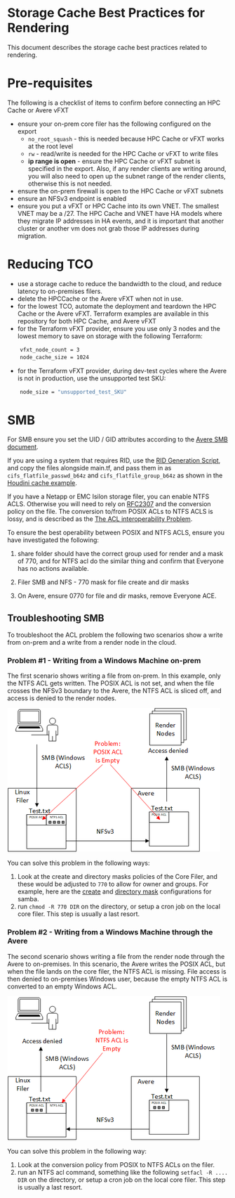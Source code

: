 # Storage Cache Best Practices for Rendering

This document describes the storage cache best practices related to rendering.

# Pre-requisites

The following is a checklist of items to confirm before connecting an HPC Cache or Avere vFXT
* ensure your on-prem core filer has the following configured on the export
    * `no_root_squash` - this is needed because HPC Cache or vFXT works at the root level
    * `rw` - read/write is needed for the HPC Cache or vFXT to write files
    * **ip range is open** - ensure the HPC Cache or vFXT subnet is specified in the export.  Also, if any render clients are writing around, you will also need to open up the subnet range of the render clients, otherwise this is not needed.
* ensure the on-prem firewall is open to the HPC Cache or vFXT subnets
* ensure an NFSv3 endpoint is enabled
* ensure you put a vFXT or HPC Cache into its own VNET.  The smallest VNET may be a /27.  The HPC Cache and VNET have HA models where they migrate IP addresses in HA events, and it is important that another cluster or another vm does not grab those IP addresses during migration.

# Reducing TCO

* use a storage cache to reduce the bandwidth to the cloud, and reduce latency to on-premises filers.
* delete the HPCCache or the Avere vFXT when not in use.
* for the lowest TCO, automate the deployment and teardown the HPC Cache or the Avere vFXT.  Terraform examples are available in this repository for both HPC Cache, and Avere vFXT
* for the Terraform vFXT provider, ensure you use only 3 nodes and the lowest memory to save on storage with the following Terraform:
```bash
    vfxt_node_count = 3
    node_cache_size = 1024
```
* for the Terraform vFXT provider, during dev-test cycles where the Avere is not in production, use the unsupported test SKU:
```bash
    node_size = "unsupported_test_SKU"
```

# SMB

For SMB ensure you set the UID / GID attributes according to the [Avere SMB document](https://azure.github.io/Avere/legacy/pdf/ADAdminCIFSACLsGuide_20140716.pdf).

If you are using a system that requires RID, use the [RID Generation Script](../houdinienvironment/Get-AvereFlatFiles.ps1), and copy the files alongside main.tf, and pass them in as `cifs_flatfile_passwd_b64z` and `cifs_flatfile_group_b64z` as shown in the [Houdini cache example](../houdinienvironment/3.cache/main.tf).

If you have a Netapp or EMC Isilon storage filer, you can enable NTFS ACLS.  Otherwise you will need to rely on [RFC2307](https://tools.ietf.org/html/rfc2307) and the conversion policy on the file.  The conversion to/from POSIX ACLs to NTFS ACLS is lossy, and is described as the [The ACL interoperability Problem](https://wiki.linux-nfs.org/wiki/index.php/ACLs#The_ACL_Interoperability_Problem).

To ensure the best operability between POSIX and NTFS ACLS, ensure you have investigated the following:

1. share folder should have the correct group used for render and a mask of 770, and for NTFS acl do the similar thing and confirm that Everyone has no actions available.

2. Filer SMB and NFS - 770 mask for file create and dir masks

3. On Avere, ensure 0770 for file and dir masks, remove Everyone ACE.

## Troubleshooting SMB

To troubleshoot the ACL problem the following two scenarios show a write from on-prem and a write from a render node in the cloud.

### Problem #1 - Writing from a Windows Machine on-prem

The first scenario shows writing a file from on-prem.  In this example, only the NTFS ACL gets written.  The POSIX ACL is not set, and when the file crosses the NFSv3 boundary to the Avere, the NTFS ACL is sliced off, and access is denied to the render nodes.

![Writing a file from on-prem](acl-write-from-onprem.png)

You can solve this problem in the following ways:
1. Look at the create and directory masks policies of the Core Filer, and these would be adjusted to `770` to allow for owner and groups.  For example, here are the [create](https://www.samba.org/samba/docs/current/man-html/smb.conf.5.html#CREATEMASK) and [directory mask](https://www.samba.org/samba/docs/current/man-html/smb.conf.5.html#DIRECTORYMASK) configurations for samba.
1. run `chmod -R 770 DIR` on the directory, or setup a cron job on the local core filer.  This step is usually a last resort.

### Problem #2 - Writing from a Windows Machine through the Avere

The second scenario shows writing a file from the render node through the Avere to on-premises.  In this scenario, the Avere writes the POSIX ACL, but when the file lands on the core filer, the NTFS ACL is missing.  File access is then denied to on-premises Windows user, because the empty NTFS ACL is converted to an empty Windows ACL.

![Writing a file from a cloud render node through Aver to on-prem](acl-write-from-cloud.png)

You can solve this problem in the following way:
1. Look at the conversion policy from POSIX to NTFS ACLs on the filer.
1. run an NTFS acl command, something like the following `setfacl -R .... DIR` on the directory, or setup a cron job on the local core filer.  This step is usually a last resort.